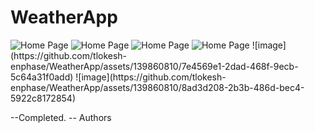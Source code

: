 # WeatherApp

<img src="./images/Webpage.png" alt="Home Page">
<img src="https://github.com/tlokesh-enphase/WeatherApp/assets/139860810/983f5392-1148-40af-b9c9-413b18394aab" alt="Home Page">
<img src="https://github.com/tlokesh-enphase/WeatherApp/assets/139860810/7e4569e1-2dad-468f-9ecb-5c64a31f0add" alt="Home Page">
<img src="https://github.com/tlokesh-enphase/WeatherApp/assets/139860810/8ad3d208-2b3b-486d-bec4-5922c8172854" alt="Home Page">
![image](https://github.com/tlokesh-enphase/WeatherApp/assets/139860810/7e4569e1-2dad-468f-9ecb-5c64a31f0add)
![image](https://github.com/tlokesh-enphase/WeatherApp/assets/139860810/8ad3d208-2b3b-486d-bec4-5922c8172854)



--Completed.
-- Authors
